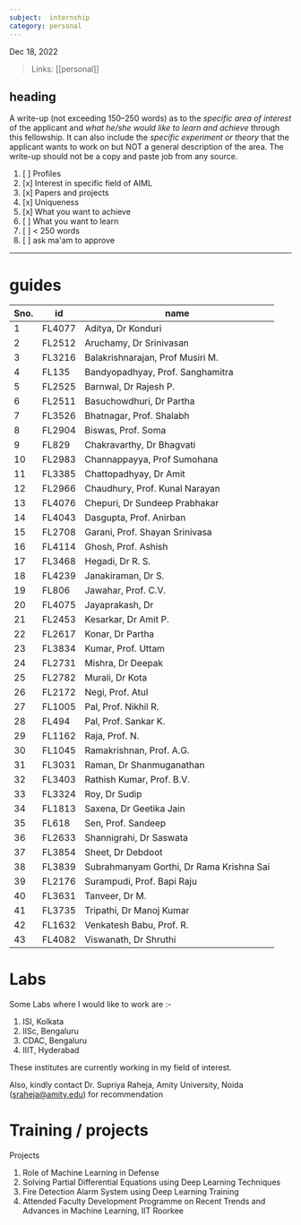 ```yaml
---
subject:  internship
category: personal
---
```

Dec 18, 2022

>Links: [[personal]]

## heading
A write-up (not exceeding 150–250 words) as to the *specific area of interest* of the applicant and *what he/she would like to learn and achieve* through this fellowship. It can also include the *specific experiment or theory* that the applicant wants to work on but NOT a general description of the area. The write-up should not be a copy and paste job from any source.

1. [ ] Profiles
2. [x] Interest in specific field of AIML
3. [x] Papers and projects
4. [x] Uniqueness
5. [x] What you want to achieve
6. [ ] What you want to learn
7. [ ] < 250 words
8. [ ] ask ma'am to approve

---
# guides

|Sno.| id     | name                    |
|--| ------ | ----------------------- |
|1| FL4077 | Aditya, Dr Konduri      |
|2| FL2512 | Aruchamy, Dr Srinivasan |
|3|FL3216| Balakrishnarajan, Prof Musiri M.|
|4|FL135 |Bandyopadhyay, Prof. Sanghamitra|
|5|FL2525| Barnwal, Dr Rajesh P.|
|6|FL2511| Basuchowdhuri, Dr Partha|
|7|FL3526| Bhatnagar, Prof. Shalabh|
|8|FL2904| Biswas, Prof. Soma|
|9|FL829 |Chakravarthy, Dr Bhagvati|
|10|FL2983| Channappayya, Prof Sumohana|
|11|FL3385| Chattopadhyay, Dr Amit|
|12|FL2966| Chaudhury, Prof. Kunal Narayan|
|13|FL4076| Chepuri, Dr Sundeep Prabhakar|
|14|FL4043| Dasgupta, Prof. Anirban|
|15|FL2708| Garani, Prof. Shayan Srinivasa|
|16|FL4114| Ghosh, Prof. Ashish|
|17|FL3468| Hegadi, Dr R. S.|
|18|FL4239| Janakiraman, Dr S.|
|19|FL806 |Jawahar, Prof. C.V.|
|20|FL4075| Jayaprakash, Dr|
|21|FL2453| Kesarkar, Dr Amit P.|
|22|FL2617| Konar, Dr Partha|
|23|FL3834| Kumar, Prof. Uttam|
|24|FL2731| Mishra, Dr Deepak|
|25|FL2782| Murali, Dr Kota|
|26|FL2172| Negi, Prof. Atul|
|27|FL1005| Pal, Prof. Nikhil R.|
|28|FL494 |Pal, Prof. Sankar K.|
|29|FL1162| Raja, Prof. N.|
|30|FL1045| Ramakrishnan, Prof. A.G.|
|31|FL3031| Raman, Dr Shanmuganathan|
|32|FL3403| Rathish Kumar, Prof. B.V.|
|33|FL3324| Roy, Dr Sudip|
|34|FL1813| Saxena, Dr Geetika Jain|
|35|FL618 |Sen, Prof. Sandeep|
|36|FL2633| Shannigrahi, Dr Saswata|
|37|FL3854| Sheet, Dr Debdoot|
|38|FL3839| Subrahmanyam Gorthi, Dr Rama Krishna Sai|
|39|FL2176| Surampudi, Prof. Bapi Raju|
|40|FL3631| Tanveer, Dr M.|
|41|FL3735| Tripathi, Dr Manoj Kumar|
|42|FL1632| Venkatesh Babu, Prof. R.|
|43|FL4082| Viswanath, Dr Shruthi|

# Labs
Some Labs where I would like to work are :-
1. ISI, Kolkata
2. IISc, Bengaluru
3. CDAC, Bengaluru
4. IIIT, Hyderabad

These institutes are currently working in my field of interest. 

Also, kindly contact Dr. Supriya Raheja, Amity University, Noida (sraheja@amity.edu) for recommendation

# Training / projects
Projects
1. Role of Machine Learning in Defense
2. Solving Partial Differential Equations using Deep Learning Techniques
3. Fire Detection Alarm System using Deep Learning
Training
1. Attended Faculty Development Programme on Recent Trends and Advances in Machine Learning, IIT Roorkee